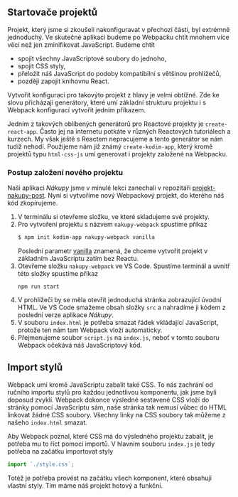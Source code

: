 ## Startovače projektů

Projekt, který jsme si zkoušeli nakonfiguravat v přechozí části, byl extrémně jednoduchý. Ve skutečné aplikaci budeme po Webpacku chtít mnohem více věcí než jen zminifikovat JavaScript. Budeme chtít

- spojit všechny JavaScriptové soubory do jednoho,
- spojit CSS styly,
- přeložit náš JavaScript do podoby kompatibilní s většinou prohlížečů,
- později zapojit knihovnu React.

Vytvořit konfiguraci pro takovýto projekt z hlavy je velmi obtížné. Zde ke slovu přicházají generátory, které umí základní strukturu projektu i s Webpack konfigurací vytvořit jedním příkazem.

Jedním z takových oblíbených generátorů pro Reactové projekty je `create-react-app`. Často jej na internetu potkáte v různých Reactových tutoriálech a kurzech. My však ještě s Reactem nepracujeme a tento generátor se nám tudíž nehodí. Použijeme nám již známý `create-kodim-app`, který kromě projektů typu `html-css-js` umí generovat i projekty založené na Webpacku.

### Postup založení nového projektu

Naši aplikaci _Nákupy_ jsme v minulé lekci zanechali v repozitáři [projekt-nakupy-post](https://github.com/Czechitas-podklady-WEB/projekt-nakupy-post). Nyní si vytvoříme nový Webpackový projekt, do kterého náš kód zkopírujeme.

1. V terminálu si otevřeme složku, ve které skladujeme své projekty.
1. Pro vytvoření projektu s názvem `nakupy-webpack` spustíme příkaz
   ```sh
   $ npm init kodim-app nakupy-webpack vanilla
   ```
   Poslední parametr [vanilla](https://en.wikipedia.org/wiki/Plain_vanilla) znamená, že chceme vytvořit projekt v základním JavaScriptu zatím bez Reactu.
1. Otevřeme složku `nakupy-webpack` ve VS Code. Spustíme terminál a uvnitř této složky spustíme příkaz
   ```
   npm run start
   ```
1. V prohlížeči by se měla otevřít jednoduchá stránka zobrazující úvodní HTML. Ve VS Code smažeme obsah složky `src` a nahradíme ji kódem z poslední verze aplikace _Nákupy_.
1. V souboru `index.html` je potřeba smazat řádek vkládající JavaScript, protože ten nám tam Webpack vloží automaticky.
1. Přejmenujeme soubor `script.js` na `index.js`, neboť v tomto souboru Webpack očekává náš JavaScriptový kód.

## Import stylů

Webpack umí kromě JavaScriptu zabalit také CSS. To nás zachrání od ručního importu stylů pro každou jednotlivou komponentu, jak jsme byli doposud zvyklí. Webpack dokonce výsledné sestavené CSS vloží do stránky pomocí JavaScriptu sám, naše stránka tak nemusí vůbec do HTML linkovat žádné CSS soubory. Všechny linky na CSS soubory tak můžeme z našeho `index.html` smazat.

Aby Webpack poznal, které CSS má do výsledného projektu zabalit, je potřeba mu to říct pomocí importů. V hlavním souboru `index.js` je tedy potřeba na začátku importovat styly

```js
import `./style.css`;
```

Totéž je potřeba provést na začátku všech komponent, které obsahují vlastní styly. Tím máme náš projekt hotový a funkční.

